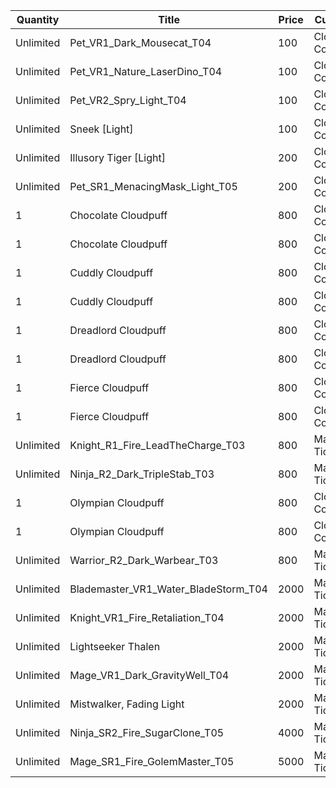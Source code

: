 | Quantity | Title | Price | Currency |  Requirement |
| -------- | ----- | ----- | -------- |  ----------- |
| Unlimited | Pet_VR1_Dark_Mousecat_T04 | 100 | Cloudpuff Cookies |  |
| Unlimited | Pet_VR1_Nature_LaserDino_T04 | 100 | Cloudpuff Cookies |  |
| Unlimited | Pet_VR2_Spry_Light_T04 | 100 | Cloudpuff Cookies |  |
| Unlimited | Sneek [Light] | 100 | Cloudpuff Cookies |  |
| Unlimited | Illusory Tiger [Light] | 200 | Cloudpuff Cookies |  |
| Unlimited | Pet_SR1_MenacingMask_Light_T05 | 200 | Cloudpuff Cookies |  |
| 1 | Chocolate Cloudpuff | 800 | Cloudpuff Cookies |  |
| 1 | Chocolate Cloudpuff | 800 | Cloudpuff Cookies |  |
| 1 | Cuddly Cloudpuff | 800 | Cloudpuff Cookies |  |
| 1 | Cuddly Cloudpuff | 800 | Cloudpuff Cookies |  |
| 1 | Dreadlord Cloudpuff | 800 | Cloudpuff Cookies |  |
| 1 | Dreadlord Cloudpuff | 800 | Cloudpuff Cookies |  |
| 1 | Fierce Cloudpuff | 800 | Cloudpuff Cookies |  |
| 1 | Fierce Cloudpuff | 800 | Cloudpuff Cookies |  |
| Unlimited | Knight_R1_Fire_LeadTheCharge_T03 | 800 | Magic Tickets |  |
| Unlimited | Ninja_R2_Dark_TripleStab_T03 | 800 | Magic Tickets |  |
| 1 | Olympian Cloudpuff | 800 | Cloudpuff Cookies |  |
| 1 | Olympian Cloudpuff | 800 | Cloudpuff Cookies |  |
| Unlimited | Warrior_R2_Dark_Warbear_T03 | 800 | Magic Tickets |  |
| Unlimited | Blademaster_VR1_Water_BladeStorm_T04 | 2000 | Magic Tickets |  |
| Unlimited | Knight_VR1_Fire_Retaliation_T04 | 2000 | Magic Tickets |  |
| Unlimited | Lightseeker Thalen | 2000 | Magic Tickets |  |
| Unlimited | Mage_VR1_Dark_GravityWell_T04 | 2000 | Magic Tickets |  |
| Unlimited | Mistwalker, Fading Light | 2000 | Magic Tickets |  |
| Unlimited | Ninja_SR2_Fire_SugarClone_T05 | 4000 | Magic Tickets |  |
| Unlimited | Mage_SR1_Fire_GolemMaster_T05 | 5000 | Magic Tickets |  |
